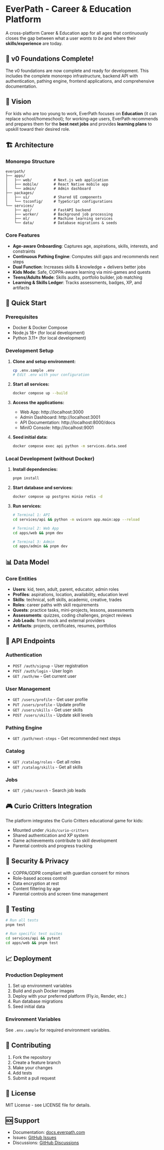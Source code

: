 # EverPath - Career & Education Platform

A cross-platform Career & Education app for all ages that continuously closes the gap between what a user *wants to be* and where their **skills/experience** are today.

## 🚀 v0 Foundations Complete!

The v0 foundations are now complete and ready for development. This includes the complete monorepo infrastructure, backend API with authentication, pathing engine, frontend applications, and comprehensive documentation.

## 🎯 Vision

For kids who are too young to work, EverPath focuses on **Education** (it can replace school/homeschool); for working‑age users, EverPath recommends and prepares them for the **best next jobs** and provides **learning plans** to upskill toward their desired role.

## 🏗️ Architecture

### Monorepo Structure
```
everpath/
├── apps/
│   ├── web/          # Next.js web application
│   ├── mobile/       # React Native mobile app
│   └── admin/        # Admin dashboard
├── packages/
│   ├── ui/           # Shared UI components
│   └── tsconfig/     # TypeScript configurations
└── services/
    ├── api/          # FastAPI backend
    ├── worker/       # Background job processing
    ├── ml/           # Machine learning services
    └── data/         # Database migrations & seeds
```

### Core Features
- **Age-aware Onboarding**: Captures age, aspirations, skills, interests, and constraints
- **Continuous Pathing Engine**: Computes skill gaps and recommends next steps
- **Dual Function**: Increases skills & knowledge + delivers better jobs
- **Kids Mode**: Safe, COPPA-aware learning via mini-games and quests
- **Teens/Adults Mode**: Skills audits, portfolio builder, job matching
- **Learning & Skills Ledger**: Tracks assessments, badges, XP, and artifacts

## 🚀 Quick Start

### Prerequisites
- Docker & Docker Compose
- Node.js 18+ (for local development)
- Python 3.11+ (for local development)

### Development Setup

1. **Clone and setup environment:**
   ```bash
   cp .env.sample .env
   # Edit .env with your configuration
   ```

2. **Start all services:**
   ```bash
   docker compose up --build
   ```

3. **Access the applications:**
   - Web App: http://localhost:3000
   - Admin Dashboard: http://localhost:3001
   - API Documentation: http://localhost:8000/docs
   - MinIO Console: http://localhost:9001

4. **Seed initial data:**
   ```bash
   docker compose exec api python -m services.data.seed
   ```

### Local Development (without Docker)

1. **Install dependencies:**
   ```bash
   pnpm install
   ```

2. **Start database and services:**
   ```bash
   docker compose up postgres minio redis -d
   ```

3. **Run services:**
   ```bash
   # Terminal 1: API
   cd services/api && python -m uvicorn app.main:app --reload
   
   # Terminal 2: Web App
   cd apps/web && pnpm dev
   
   # Terminal 3: Admin
   cd apps/admin && pnpm dev
   ```

## 📊 Data Model

### Core Entities
- **Users**: kid, teen, adult, parent, educator, admin roles
- **Profiles**: aspirations, location, availability, education level
- **Skills**: technical, soft skills, academic, creative, trades
- **Roles**: career paths with skill requirements
- **Quests**: practice tasks, mini-projects, lessons, assessments
- **Assessments**: quizzes, coding challenges, project reviews
- **Job Leads**: from mock and external providers
- **Artifacts**: projects, certificates, resumes, portfolios

## 🔧 API Endpoints

### Authentication
- `POST /auth/signup` - User registration
- `POST /auth/login` - User login
- `GET /auth/me` - Get current user

### User Management
- `GET /users/profile` - Get user profile
- `PUT /users/profile` - Update profile
- `GET /users/skills` - Get user skills
- `POST /users/skills` - Update skill levels

### Pathing Engine
- `GET /path/next-steps` - Get recommended next steps

### Catalog
- `GET /catalog/roles` - Get all roles
- `GET /catalog/skills` - Get all skills

### Jobs
- `GET /jobs/search` - Search job leads

## 🎮 Curio Critters Integration

The platform integrates the Curio Critters educational game for kids:
- Mounted under `/kids/curio-critters`
- Shared authentication and XP system
- Game achievements contribute to skill development
- Parental controls and progress tracking

## 🔐 Security & Privacy

- COPPA/GDPR compliant with guardian consent for minors
- Role-based access control
- Data encryption at rest
- Content filtering by age
- Parental controls and screen time management

## 🧪 Testing

```bash
# Run all tests
pnpm test

# Run specific test suites
cd services/api && pytest
cd apps/web && pnpm test
```

## 📈 Deployment

### Production Deployment
1. Set up environment variables
2. Build and push Docker images
3. Deploy with your preferred platform (Fly.io, Render, etc.)
4. Run database migrations
5. Seed initial data

### Environment Variables
See `.env.sample` for required environment variables.

## 🤝 Contributing

1. Fork the repository
2. Create a feature branch
3. Make your changes
4. Add tests
5. Submit a pull request

## 📄 License

MIT License - see LICENSE file for details.

## 🆘 Support

- Documentation: [docs.everpath.com](https://docs.everpath.com)
- Issues: [GitHub Issues](https://github.com/everpath/everpath/issues)
- Discussions: [GitHub Discussions](https://github.com/everpath/everpath/discussions)